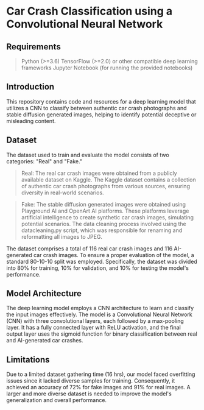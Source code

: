 # Car Crash Classification using a Convolutional Neural Network

## Requirements
> Python (>=3.6)
> TensorFlow (>=2.0) or other compatible deep learning frameworks
> Jupyter Notebook (for running the provided notebooks)


## Introduction
This repository contains code and resources for a deep learning model that utilizes a CNN to 
classify between authentic car crash photographs and stable diffusion generated images, 
helping to identify potential deceptive or misleading content.

## Dataset
The dataset used to train and evaluate the model consists of two categories: "Real" and "Fake." 
> Real: The real car crash images were obtained from a publicly available dataset on Kaggle. The Kaggle dataset contains a collection of authentic car crash photographs from various sources, ensuring diversity in real-world scenarios.

> Fake: The stable diffusion generated images were obtained using Playground AI and OpenArt AI platforms. 
These platforms leverage artificial intelligence to create synthetic car crash images, simulating potential scenarios.
The data cleaning process involved using the datacleaning.py script, which was responsible for renaming and reformatting all images to JPEG.

The dataset comprises a total of 116 real car crash images and 116 AI-generated car crash images.
To ensure a proper evaluation of the model, a standard 80-10-10 split was employed. 
Specifically, the dataset was divided into 80% for training, 10% for validation, and 
10% for testing the model's performance.

## Model Architecture
The deep learning model employs a CNN architecture to learn and classify the input images effectively. 
The model is a Convolutional Neural Network (CNN) with three convolutional layers, 
each followed by a max-pooling layer. It has a fully connected layer with ReLU activation, 
and the final output layer uses the sigmoid function for binary classification between real and AI-generated car crashes.

## Limitations
Due to a limited dataset gathering time (16 hrs), our model faced overfitting issues since it 
lacked diverse samples for training. Consequently, it achieved an accuracy of 72% for fake images 
and 91% for real images. A larger and more diverse dataset is needed to improve the model's 
generalization and overall performance.

